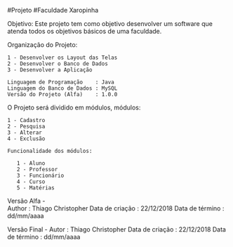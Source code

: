 #Projeto
#Faculdade Xaropinha

   Objetivo: Este projeto tem como objetivo desenvolver um software que atenda todos os objetivos básicos de uma faculdade.

   Organização do Projeto:
   	
	1 - Desenvolver os Layout das Telas
	2 - Desenvolver o Banco de Dados
	3 - Desenvolver a Aplicação

	Linguagem de Programação	: Java
	Linguagem do Banco de Dados	: MySQL
	Versão do Projeto (Alfa)	: 1.0.0

   O Projeto será dividido em módulos, módulos:
	
	1 - Cadastro
	2 - Pesquisa
	3 - Alterar
	4 - Exclusão

	Funcionalidade dos módulos:
		
	   1 - Aluno
	   2 - Professor
	   3 - Funcionário
	   4 - Curso
	   5 - Matérias

   Versão Alfa -		
   	Author		: Thiago Christopher
   	Data de criação	: 22/12/2018
   	Data de término	: dd/mm/aaaa

   Versão Final -
   	Autor		: Thiago Christopher
	Data de criação	: 22/12/2018
	Data de término	: dd/mm/aaaa
